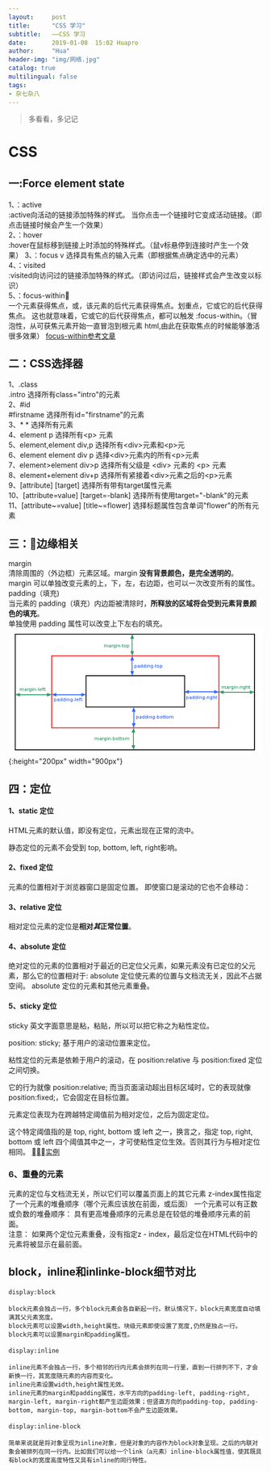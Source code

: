```yaml
---
layout:     post
title:      "CSS 学习"
subtitle:   ——CSS 学习
date:       2019-01-08  15:02 Huapro
author:     "Hua"
header-img: "img/网络.jpg"
catalog: true
multilingual: false
tags:
- 杂七杂八
---
```

>多看看，多记记

# CSS
## 一:Force element state
1、：active  
:active向活动的链接添加特殊的样式。
当你点击一个链接时它变成活动链接。（即点击链接时候会产生一个效果）  
2、：hover  
:hover在鼠标移到链接上时添加的特殊样式。（鼠v标悬停到连接时产生一个效果）
3、：focus  v
选择具有焦点的输入元素（即根据焦点确定选中的元素）  
4、：visited  
:visited向访问过的链接添加特殊的样式。（即访问过后，链接样式会产生改变以标识）  
5、：focus-within  
一个元素获得焦点，或，该元素的后代元素获得焦点。划重点，它或它的后代获得焦点。
这也就意味着，它或它的后代获得焦点，都可以触发 :focus-within。（冒泡性，从可获焦元素开始一直冒泡到根元素 html,由此在获取焦点的时候能够激活很多效果）
[focus-within参考文章](https://www.cnblogs.com/coco1s/p/9406413.html)


## 二：CSS选择器
1、.class  
.intro	选择所有class="intro"的元素  
2、#id  
#firstname	选择所有id="firstname"的元素  
3、*  *	选择所有元素  
4、element	p	选择所有&lt;p&gt; 元素  
5、element,element	div,p	选择所有&lt;div&gt;元素和&lt;p&gt;元  
6、element element	div p	选择&lt;div&gt;元素内的所有&lt;p&gt;元素  
7、element&gt;element	div&gt;p	选择所有父级是 &lt;div&gt; 元素的 &lt;p&gt; 元素  
8、element+element	div+p	选择所有紧接着&lt;div&gt;元素之后的&lt;p&gt;元素  
9、[attribute]	[target]	选择所有带有target属性元素  
10、[attribute=value]	[target=-blank]	选择所有使用target="-blank"的元素    
11、[attribute~=value]	[title~=flower]	选择标题属性包含单词"flower"的所有元素


## 三：边缘相关
margin  
清除周围的（外边框）元素区域。margin **没有背景颜色，是完全透明的**。
margin 可以单独改变元素的上，下，左，右边距，也可以一次改变所有的属性。  
padding（填充)  
当元素的 padding（填充）内边距被清除时，**所释放的区域将会受到元素背景颜色的填充**。  
单独使用 padding 属性可以改变上下左右的填充。  
![img](/img/in-post/CSS/margin_padding.png){:height="200px" width="900px"}

## 四：定位
#### 1、static 定位  
HTML元素的默认值，即没有定位，元素出现在正常的流中。

静态定位的元素不会受到 top, bottom, left, right影响。

#### 2、fixed 定位
元素的位置相对于浏览器窗口是固定位置。
即使窗口是滚动的它也不会移动：
#### 3、relative 定位  
相对定位元素的定位是**相对*其*正常位置**。  
#### 4、absolute 定位  
绝对定位的元素的位置相对于最近的已定位父元素，如果元素没有已定位的父元素，那么它的位置相对于<html>:
absolute 定位使元素的位置与文档流无关，因此不占据空间。 
absolute 定位的元素和其他元素重叠。

#### 5、sticky 定位  
sticky 英文字面意思是粘，粘贴，所以可以把它称之为粘性定位。

position: sticky; 基于用户的滚动位置来定位。

粘性定位的元素是依赖于用户的滚动，在 position:relative 与 position:fixed 定位之间切换。

它的行为就像 position:relative; 而当页面滚动超出目标区域时，它的表现就像 position:fixed;，它会固定在目标位置。

元素定位表现为在跨越特定阈值前为相对定位，之后为固定定位。

这个特定阈值指的是 top, right, bottom 或 left 之一，换言之，指定 top, right, bottom 或 left 四个阈值其中之一，才可使粘性定位生效。否则其行为与相对定位相同。
[实例](http://www.runoob.com/try/try.php?filename=trycss_position_sticky)

### 6、重叠的元素  
元素的定位与文档流无关，所以它们可以覆盖页面上的其它元素
z-index属性指定了一个元素的堆叠顺序（哪个元素应该放在前面，或后面）
一个元素可以有正数或负数的堆叠顺序：
具有更高堆叠顺序的元素总是在较低的堆叠顺序元素的前面。  
注意： 如果两个定位元素重叠，没有指定z - index，最后定位在HTML代码中的元素将被显示在最前面。



## block，inline和inlinke-block细节对比
```
display:block

block元素会独占一行，多个block元素会各自新起一行。默认情况下，block元素宽度自动填满其父元素宽度。
block元素可以设置width,height属性。块级元素即使设置了宽度,仍然是独占一行。
block元素可以设置margin和padding属性。

display:inline

inline元素不会独占一行，多个相邻的行内元素会排列在同一行里，直到一行排列不下，才会新换一行，其宽度随元素的内容而变化。
inline元素设置width,height属性无效。
inline元素的margin和padding属性，水平方向的padding-left, padding-right, margin-left, margin-right都产生边距效果；但竖直方向的padding-top, padding-bottom, margin-top, margin-bottom不会产生边距效果。

display:inline-block

简单来说就是将对象呈现为inline对象，但是对象的内容作为block对象呈现。之后的内联对象会被排列在同一行内。比如我们可以给一个link（a元素）inline-block属性值，使其既具有block的宽度高度特性又具有inline的同行特性。
```